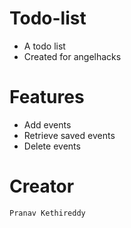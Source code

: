 # Todo-list
- A todo list
- Created for angelhacks

# Features
 - Add events
 - Retrieve saved events
 - Delete events

# Creator
    Pranav Kethireddy 

